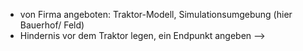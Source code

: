 - von Firma angeboten: Traktor-Modell, Simulationsumgebung (hier Bauerhof/ Feld)
- Hindernis vor dem Traktor legen, ein Endpunkt angeben --> 